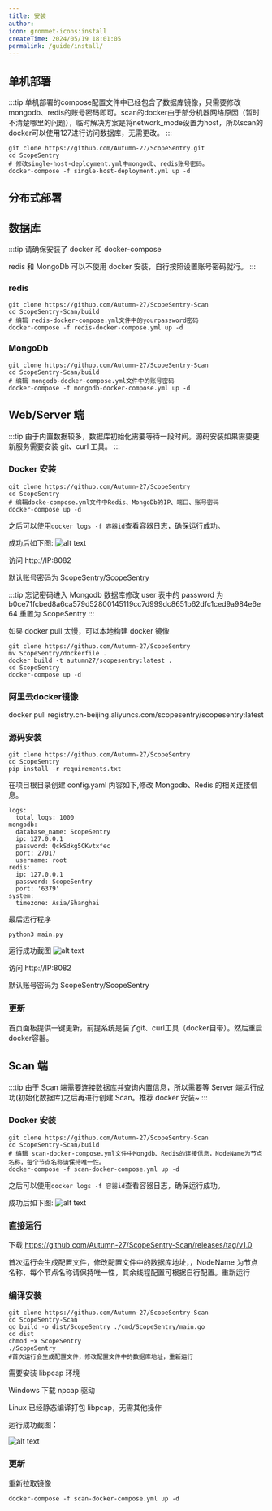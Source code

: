 ```yaml
---
title: 安装
author:
icon: grommet-icons:install
createTime: 2024/05/19 18:01:05
permalink: /guide/install/
---
```


## 单机部署
:::tip
单机部署的compose配置文件中已经包含了数据库镜像，只需要修改mongodb、redis的账号密码即可。scan的docker由于部分机器网络原因（暂时不清楚哪里的问题），临时解决方案是将network_mode设置为host，所以scan的docker可以使用127进行访问数据库，无需更改。
:::

```
git clone https://github.com/Autumn-27/ScopeSentry.git
cd ScopeSentry
# 修改single-host-deployment.yml中mongodb、redis账号密码。
docker-compose -f single-host-deployment.yml up -d
```



## 分布式部署
## 数据库
:::tip
请确保安装了 docker 和 docker-compose

redis 和 MongoDb 可以不使用 docker 安装，自行按照设置账号密码就行。
:::

### redis

```
git clone https://github.com/Autumn-27/ScopeSentry-Scan
cd ScopeSentry-Scan/build
# 编辑 redis-docker-compose.yml文件中的yourpassword密码
docker-compose -f redis-docker-compose.yml up -d
```

### MongoDb

```
git clone https://github.com/Autumn-27/ScopeSentry-Scan
cd ScopeSentry-Scan/build
# 编辑 mongodb-docker-compose.yml文件中的账号密码
docker-compose -f mongodb-docker-compose.yml up -d
```

## Web/Server 端

:::tip
由于内置数据较多，数据库初始化需要等待一段时间。源码安装如果需要更新服务需要安装 git、curl 工具。
:::

### Docker 安装 

```
git clone https://github.com/Autumn-27/ScopeSentry
cd ScopeSentry
# 编辑docke-compose.yml文件中Redis、MongoDb的IP、端口、账号密码
docker-compose up -d
```

之后可以使用`docker logs -f 容器id`查看容器日志，确保运行成功。

成功后如下图:
![alt text](/images/docker-server.png)

访问 http://IP:8082

默认账号密码为 ScopeSentry/ScopeSentry

:::tip
忘记密码进入 Mongodb 数据库修改 user 表中的 password 为 b0ce71fcbed8a6ca579d52800145119cc7d999dc8651b62dfc1ced9a984e6e64
重置为 ScopeSentry
:::

如果 docker pull 太慢，可以本地构建 docker 镜像

```
git clone https://github.com/Autumn-27/ScopeSentry
mv ScopeSentry/dockerfile .
docker build -t autumn27/scopesentry:latest .
cd ScopeSentry
docker-compose up -d
```

### 阿里云docker镜像
docker pull registry.cn-beijing.aliyuncs.com/scopesentry/scopesentry:latest


### 源码安装

```
git clone https://github.com/Autumn-27/ScopeSentry
cd ScopeSentry
pip install -r requirements.txt
```

在项目根目录创建 config.yaml
内容如下,修改 Mongodb、Redis 的相关连接信息。

```
logs:
  total_logs: 1000
mongodb:
  database_name: ScopeSentry
  ip: 127.0.0.1
  password: QckSdkg5CKvtxfec
  port: 27017
  username: root
redis:
  ip: 127.0.0.1
  password: ScopeSentry
  port: '6379'
system:
  timezone: Asia/Shanghai
```

最后运行程序

```
python3 main.py
```

运行成功截图
![alt text](/images/image.png)

访问 http://IP:8082

默认账号密码为 ScopeSentry/ScopeSentry

### 更新
首页面板提供一键更新，前提系统是装了git、curl工具（docker自带）。然后重启docker容器。

## Scan 端

:::tip
由于 Scan 端需要连接数据库并查询内置信息，所以需要等 Server 端运行成功(初始化数据库)之后再进行创建 Scan。推荐 docker 安装~
:::

### Docker 安装

```
git clone https://github.com/Autumn-27/ScopeSentry-Scan
cd ScopeSentry-Scan/build
# 编辑 scan-docker-compose.yml文件中Mongdb、Redis的连接信息，NodeName为节点名称，每个节点名称请保持唯一性。
docker-compose -f scan-docker-compose.yml up -d
```

之后可以使用`docker logs -f 容器id`查看容器日志，确保运行成功。

成功后如下图:
![alt text](/images/image-1.png)

### 直接运行

下载
https://github.com/Autumn-27/ScopeSentry-Scan/releases/tag/v1.0

首次运行会生成配置文件，修改配置文件中的数据库地址，，NodeName 为节点名称，每个节点名称请保持唯一性，其余线程配置可根据自行配置。重新运行

### 编译安装

```
git clone https://github.com/Autumn-27/ScopeSentry-Scan
cd ScopeSentry-Scan
go build -o dist/ScopeSentry ./cmd/ScopeSentry/main.go
cd dist
chmod +x ScopeSentry
./ScopeSentry
#首次运行会生成配置文件，修改配置文件中的数据库地址，重新运行
```

需要安装 libpcap 环境

Windows 下载 npcap 驱动

Linux 已经静态编译打包 libpcap，无需其他操作

运行成功截图：

![alt text](/images/image-1.png)


### 更新
重新拉取镜像

`docker-compose -f scan-docker-compose.yml up -d`
